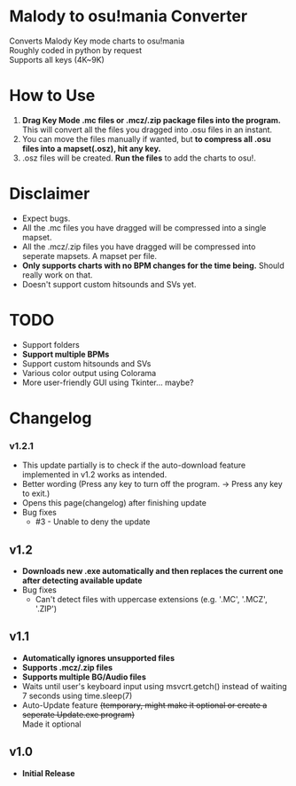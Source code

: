 # Malody to osu!mania Converter
Converts Malody Key mode charts to osu!mania\
Roughly coded in python by request\
Supports all keys (4K~9K)
# How to Use
1. **Drag Key Mode .mc files or .mcz/.zip package files into the program.** This will convert all the files you dragged into .osu files in an instant.
2. You can move the files manually if wanted, but **to compress all .osu files into a mapset(.osz), hit any key.**
3. .osz files will be created. **Run the files** to add the charts to osu!.
# Disclaimer
* Expect bugs.
* All the .mc files you have dragged will be compressed into a single mapset.
* All the .mcz/.zip files you have dragged will be compressed into seperate mapsets. A mapset per file.
* **Only supports charts with no BPM changes for the time being.** Should really work on that.
* Doesn't support custom hitsounds and SVs yet.
# TODO
* Support folders
* **Support multiple BPMs**
* Support custom hitsounds and SVs
* Various color output using Colorama
* More user-friendly GUI using Tkinter... maybe?
# Changelog
### v1.2.1
* This update partially is to check if the auto-download feature implemented in v1.2 works as intended.
* Better wording (Press any key to turn off the program. → Press any key to exit.)
* Opens this page(changelog) after finishing update
* Bug fixes
    * #3 - Unable to deny the update
## v1.2
* **Downloads new .exe automatically and then replaces the current one after detecting available update**
* Bug fixes
    * Can't detect files with uppercase extensions (e.g. '.MC', '.MCZ', '.ZIP')
## v1.1
* **Automatically ignores unsupported files**
* **Supports .mcz/.zip files**
* **Supports multiple BG/Audio files**
* Waits until user's keyboard input using msvcrt.getch() instead of waiting 7 seconds using time.sleep(7)
* Auto-Update feature ~~(temporary, might make it optional or create a seperate Update.exe program)~~\
Made it optional
## v1.0
* **Initial Release**
